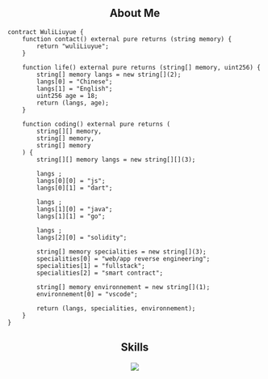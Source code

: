 <h2 align="center">About Me </h2>

```solidity
contract WuliLiuyue {
    function contact() external pure returns (string memory) {
        return "wuliLiuyue";
    }

    function life() external pure returns (string[] memory, uint256) {
        string[] memory langs = new string[](2);
        langs[0] = "Chinese";
        langs[1] = "English";
        uint256 age = 18;
        return (langs, age);
    }

    function coding() external pure returns (
        string[][] memory, 
        string[] memory, 
        string[] memory
    ) {
        string[][] memory langs = new string[][](3);
        
        langs ;
        langs[0][0] = "js";
        langs[0][1] = "dart";
        
        langs ;
        langs[1][0] = "java";
        langs[1][1] = "go";
        
        langs ;
        langs[2][0] = "solidity";
        
        string[] memory specialities = new string[](3);
        specialities[0] = "web/app reverse engineering";
        specialities[1] = "fullstack";
        specialities[2] = "smart contract";
        
        string[] memory environnement = new string[](1);
        environnement[0] = "vscode";
        
        return (langs, specialities, environnement);
    }
}
```
<h2 align="center">Skills </h2>

<p align="center">
  <a href="https://skillicons.dev">
    <img src="https://skillicons.dev/icons?i=js,dart,java,go,solidity" />
  </a>
</p>

<p align="center">
    <img alt="" src="https://github-readme-stats.vercel.app/api?username=wuliLiuyue&count_private=true&theme=tokyonight&show_icons=true">
</p>
